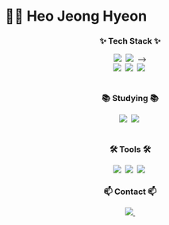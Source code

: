 # 🙇‍♂️ Heo Jeong Hyeon 



<!--
**JeongHyeon-Heo/JeongHyeon-Heo** is a ✨ _special_ ✨ repository because its `README.md` (this file) appears on your GitHub profile.




<!--내용 부분-->
<h3 align="center">✨ Tech Stack ✨</h3>
<div align="center">
  <img src="https://img.shields.io/badge/java-20232a.svg?style=for-the-badge&logo=java&logoColor=61DAFB" />&nbsp
  <img src="https://img.shields.io/badge/Spring Boot-F7DF1E.svg?style=for-the-badge&logo=spring Boot&logoColor=20232a" />&nbsp
<!--   <img src="https://img.shields.io/badge/html5-E34F26.svg?style=for-the-badge&logo=html5&logoColor=white" />&nbsp
<!--   <img src="https://img.shields.io/badge/spring-181717.svg?style=for-the-badge&logo=spring&logoColor=white" />&nbsp --> -->
</div>

<div align="center">
  <img src="https://img.shields.io/badge/MySQL-DB7093?style=for-the-badge&logo=mysql&logoColor=ffd35b" />&nbsp
  <img src="https://img.shields.io/badge/spring data jpa-1daabb.svg?style=for-the-badge&logo=spring%20data%20jpa&logoColor=white" />&nbsp
  <img src="https://img.shields.io/badge/spring security-1572B6.svg?style=for-the-badge&logo=spring security&logoColor=white" />&nbsp
<!--   <img src="https://img.shields.io/badge/jwt-3670A0?style=for-the-badge&logo=jwt&logoColor=ffdd54" />&nbsp -->
</div>

<br>

<h3 align="center">📚 Studying 📚</h3>
<div align="center">
  <img src="https://img.shields.io/badge/aws-FF4154?style=for-the-badge&logo=amazon%20ec2&logoColor=white" />&nbsp
<!-- <img src="https://img.shields.io/badge/docker-3578E5?style=for-the-badge&logo=&logoColor=white" />&nbsp -->
  <img src="https://img.shields.io/badge/jpa-3578E5?style=for-the-badge&logo=jpa&logoColor=white" />&nbsp

</div>

<br>

<h3 align="center">🛠 Tools 🛠</h3>
<div align="center">
  <img src="https://img.shields.io/badge/git-F05033.svg?style=for-the-badge&logo=git&logoColor=white" />&nbsp
  <img src="https://img.shields.io/badge/github-181717.svg?style=for-the-badge&logo=github&logoColor=white" />&nbsp
  <img src="https://img.shields.io/badge/Notion-F3F3F3.svg?style=for-the-badge&logo=notion&logoColor=black" />&nbsp
</div>


<h3 align="center">📫 Contact 📫</h3>
<div align="center">
<!--   <a href="https://velog.io/@auspiciousjh"> -->
<!--     <img src="https://img.shields.io/badge/Velog-1EBC8F?style=for-the-badge&logo=velog&logoColor=white" />&nbsp -->
<!--   </a> -->
  <a href="mailto:auspiciousjh@hansung.ac.kr">
    <img
      src="https://img.shields.io/badge/auspiciousjh@hansung.ac.kr-D14836?style=for-the-badge&logo=gmail&logoColor=white"/>&nbsp
  </a>
</div>



